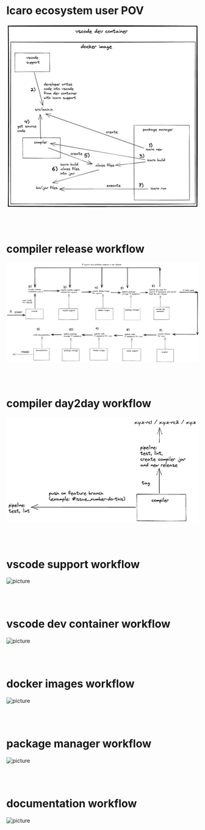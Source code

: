 # Icaro ecosystem user POV

![picture](user_ecosystem.excalidraw.png "Icaro big picture")

<br>
<br>

# compiler release workflow

![picture](glob-wf.excalidraw.png "Icaro big picture")

<br>
<br>

# compiler day2day workflow

![picture](compiler_day2day.excalidraw.png "Icaro big picture")

<br>
<br>

# vscode support workflow

![picture](vs-supp-wf.excalidraw.png "Icaro big picture")

<br>
<br>

# vscode dev container workflow

![picture](vs-dev-wf.excalidraw.png "Icaro big picture")

<br>
<br>

# docker images workflow

![picture](dock-img-wf.excalidraw.png "Icaro big picture")

<br>
<br>

# package manager workflow

![picture](pm-wf.excalidraw.png "Icaro big picture")

<br>
<br>

# documentation workflow

![picture](doc-wf.excalidraw.png "Icaro big picture")



